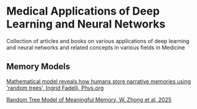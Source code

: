 # Medical Applications of Deep Learning and Neural Networks

Collection of articles and books on various applications of deep learning and neural networks and related concepts in various fields in Medicine

## Memory Models

[Mathematical model reveals how humans store narrative memories using 'random trees', Ingrid Fadelli, Phys.org](https://medicalxpress.com/news/2025-07-mathematical-reveals-humans-narrative-memories.html?fbclid=IwY2xjawLfbEZleHRuA2FlbQIxMQABHn-DXj0OB8Xs8sOfrKovzOaF09QtBcrnPEcHU39FhW9dO0nqE6kY2C2q7pxs_aem_BUPMjvyMEYcEg3kJLbiAxA)

[Random Tree Model of Meaningful Memory, W. Zhong et al, 2025](https://github.com/dimitarpg13/deep_learning_in_medicine/blob/main/articles/Random_Tree_Model_of_Meaningful_Memory_Zhong_2025.pdf)
